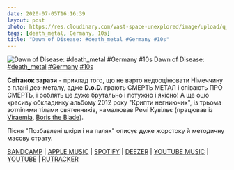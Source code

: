 ```yaml
---
date: 2020-07-05T16:16:39
layout: post
photo: https://res.cloudinary.com/vast-space-unexplored/image/upload/q_auto,dpr_auto,w_auto/photos/photo_1015_05-07-2020_16-16-39.jpg
tags: [death_metal, Germany, 10s]
title: "Dawn of Disease: #death_metal #Germany #10s"
---
```

![Dawn of Disease: #death_metal #Germany #10s](https://res.cloudinary.com/vast-space-unexplored/image/upload/q_auto,dpr_auto,w_auto/photos/photo_1015_05-07-2020_16-16-39.jpg)
Dawn of Disease: [#death_metal](/tags/#death_metal) [#Germany](/tags/#Germany) [#10s](/tags/#10s)

**Світанок зарази** - приклад того, що не варто недооцінювати Німеччину в плані дез-металу, адже **D.o.D.** грають СМЕРТЬ МЕТАЛ і співають ПРО СМЕРТЬ, і роблять це дуже брутально і потужно і якісно! А ще оцю красиву обкладинку альбому 2012 року &quot;Крипти негниючих&quot;, із трьома зотлілими тілами святенників, намалював Ремі Кувільє (працював із [Viraemia](/2020-03-02-viraemia--technical-brutal-death-metal-usa-arizona), [Boris the Blade](/2020-06-22-boris-the-blade--deathcore-australia-10s-)).

Пісня &quot;Позбавлені шкіри і на палях&quot; описує дуже жорстоку й методичну масову страту.

[BANDCAMP](https://dawnofdisease.bandcamp.com/album/crypts-of-the-unrotten) \| [APPLE MUSIC](https://music.apple.com/ru/album/crypts-of-the-unrotten/901742496) \| [SPOTIFY](https://open.spotify.com/album/4pjUJEJo7VxWLQpVOKKz3w) \| [DEEZER](https://www.deezer.com/album/8186936?utm_source=deezer&amp;utm_content=album-8186936&amp;utm_term=1601611822_1593954877&amp;utm_medium=web) \| [YOUTUBE MUSIC](https://music.youtube.com/playlist?list=OLAK5uy_l5k_y8tX71rQ9cGA3ZX0d9dAjsR9we9Rs) \| [YOUTUBE](https://www.youtube.com/playlist?list=OLAK5uy_l8fzWJ0aWDMcidM_UiEdovjK6YNWv_VwA) \| [RUTRACKER](https://rutracker.org/forum/viewtopic.php?t=5246069)